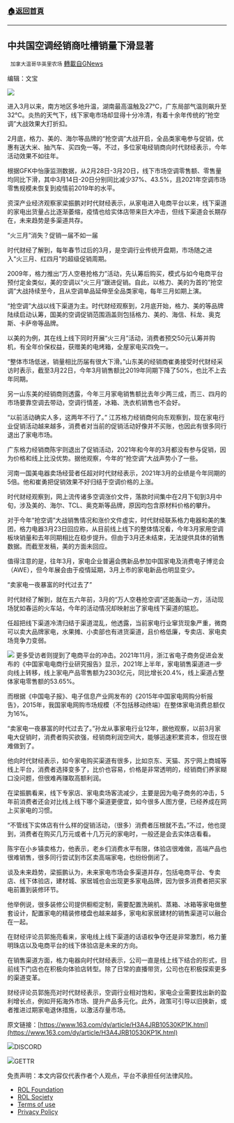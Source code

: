 ###  [:house:返回首頁](https://github.com/ourhimalayas/txt)
---


## 中共国空调经销商吐槽销量下滑显著
` 加拿大温哥华英里农场` [轉載自GNews](https://gnews.org/zh-hans/2231707/)

编辑：文宝

![](https://nimg.ws.126.net/?url=http%3A%2F%2Fdingyue.ws.126.net%2F2022%2F0325%2F2053cfc4j00r9a5mz00h8c001ai00u4g.jpg&amp;thumbnail=660x2147483647&amp;quality=80&amp;type=jpg)

进入3月以来，南方地区多地升温，湖南最高温触及27℃，广东局部气温则飙升至32℃。炎热的天气下，线下家电市场却显得十分冷清，有着十余年传统的“抢空调”大战效果大打折扣。

2月底，格力、美的、海尔等品牌的“抢空调”大战开启，全品类家电参与促销，优惠有送大米、抽汽车、买四免一等。不过，多位家电经销商向时代财经表示，今年活动效果不如往年。

根据GFK中怡康监测数据，从2月28日-3月20日，线下市场空调零售额、零售量均同比下滑，其中3月14日-20日分别同比减少37%、43.5%，且2021年空调市场零售规模未恢复到疫情前2019年的水平。

资深产业经济观察家梁振鹏对时代财经表示，从家电进入电商平台以来，线下渠道的家电出货量占比逐渐萎缩，疫情也给实体店带来巨大冲击，但线下渠道会长期存在，未来趋势是多渠道共存。

“火三月”消失？促销一届不如一届

时代财经了解到，每年春节过后的3月，是空调行业传统开盘期，市场随之进入“火三月、红四月”的超级促销周期。

2009年，格力推出“万人空巷抢格力”活动，先认筹后购买，模式与如今电商平台预付定金类似，美的空调以“火三月”跟进促销。自此，以格力、美的为首的“抢空调”大战持续至今，且从空调单品延伸至全品类家电，每年三月如期上演。

“抢空调”大战以线下渠道为主。时代财经观察到，2月底开始，格力、美的等品牌陆续启动认筹，国美的空调促销范围涵盖则包括格力、美的、海信、科龙、奥克斯、卡萨帝等品牌。

以美的为例，其在线上线下同时开展“火三月”活动，消费者预交50元认筹并购机，有全年价保权益，获赠美的电烤箱，全屋家电买四免一。

“整体市场低迷，销量相比历届有很大下滑。”山东美的经销商崔勇接受时代财经采访时表示，截至3月22日，今年3月销售额比2019年同期下降了50%，也比不上去年同期。

另一山东美的经销商则透露，今年三月家电销售额比去年少两三成，而三、四月的市场要靠空调去带动，空调行情差，冰箱、洗衣机销售也不会好。

“以前活动确实人多，这两年不行了。” 江苏格力经销商何向东观察到，现在家电行业促销活动越来越多，消费者对当前的促销活动好像并不买账，也因此有很多同行退出了家电市场。

广东格力经销商陈宇则退出了促销活动，2021年和今年的3月都没有参与促销，因为价格和线上比没优势。据他观察，今年的“抢空调”大战声势小了一些。

河南一国美电器卖场经营者任超对时代财经表示，2021年3月的业绩是今年同期的5倍。他和崔勇把促销效果不好归结于空调价格的上涨。

时代财经观察到，网上流传诸多空调涨价文件，落款时间集中在2月下旬到3月中旬，涉及美的、海尔、TCL、奥克斯等品牌，原因均包含原材料价格的攀升。

对于今年“抢空调”大战销售情况和涨价文件虚实，时代财经联系格力电器和美的集团，格力电器3月23日回应称，从目前线上线下的整体情况看，今年3月家用空调板块销量和去年同期相比在稳步提升。但由于3月还未结束，无法提供具体的销售数据。而截至发稿，美的方面未回应。

值得注意的是，往年3月，家电企业普遍会携新品参加中国家电及消费电子博览会（AWE），但今年展会由于疫情延期，3月上市的家电新品也明显变少。

“卖家电一夜暴富的时代过去了”

时代财经了解到，就在五六年前，3月的“万人空巷抢空调”还能轰动一方，活动现场犹如春运的火车站，今年的活动情况却映射出了家电线下渠道的尴尬。

任超把线下渠道冷清归结于渠道混乱，他透露，当前家电行业窜货现象严重，微商可以卖大品牌家电，水果摊、小卖部也有进货渠道，且价格低廉，专卖店、家电卖场竞争力变弱。

![](https://nimg.ws.126.net/?url=http%3A%2F%2Fdingyue.ws.126.net%2F2022%2F0325%2F206f5338j00r9a5n1014hc001tq01dag.jpg&amp;thumbnail=660x2147483647&amp;quality=80&amp;type=jpg)
更多受访者则提到了电商平台的冲击。2021年11月，浙江省电子商务促进会发布的《中国家电电商行业研究报告》显示，2021年上半年，家电销售渠道进一步向线上转移，线上家电产品零售额为2303亿元，同比增长20.4%，线上渠道占整体家电零售额的53.65%。

而根据《中国电子报》、电子信息产业网发布的《2015年中国家电网购分析报告》，2015年，我国家电网购市场规模（不包括移动终端）在整体家电消费总额仅为16%。

“卖家电一夜暴富的时代过去了。”孙龙从事家电行业12年，据他观察，以前3月家电大促销时，消费者购买欲强，经销商利润空间大，能够迅速积累资本，但现在很难做到了。

他向时代财经表示，如今家电购买渠道有很多，比如京东、天猫、苏宁网上商城等线上平台，消费者选择变多了，比价也容易，价格是非常透明的，经销商们养家糊口没问题，但很难再赚取高额利润。

在梁振鹏看来，线下专家店、家电卖场客流减少，主要是因为电子商务的冲击，5年前消费者还会对比线上线下哪个渠道更便宜，如今很多人图方便，已经养成在网上买家电的习惯。

“不管线下实体店有什么样的促销活动，（很多）消费者压根就不去。”不过，他也提到，消费者在购买几万元或者十几万元的家电时，一般还是会去实体店看看。

陈宇在小乡镇卖格力，他表示，老乡们消费水平有限，体验店很难做，高端产品也很难销售，很多同行尝试到市区卖高端家电，也纷纷倒闭了。

谈及未来趋势，梁振鹏认为，未来家电市场会多渠道并存，包括电商平台、专卖店、线下体验店，建材城、家居城也会出现更多家电品牌，因为很多消费者把买家电前置到装修环节。

他举例说，很多装修公司提供橱柜定制，需要配置洗碗机、蒸箱、冰箱等家电做整套设计，配置家电的精装修楼盘也越来越多，家电和家居建材的销售渠道可以融合在一起。

在财经评论员郭施亮看来，家电线上线下渠道的话语权争夺还是非常激烈，格力董明珠店以及电商平台的线下体验店是未来的方向。

在销售渠道方面，格力电器向时代财经表示，公司一直是线上线下结合的形式，目前线下门店也在积极向体验店转型。除了日常的直播带货，公司也在积极探索更多的渠道变革。

财经评论员郭施亮对时代财经表示，空调行业相对饱和，家电企业需要找出新的盈利增长点，例如开拓海外市场、提升产品多元化。此外，政策可引导以旧换新，或者推进过期家电退休措施，以激活存量市场。

原文链接：[https://www.163.com/dy/article/H3A4JRB10530KP1K.html](https://www.163.com/dy/article/H3A4JRB10530KP1K.html)

![](https://assets.gnews.org/wp-content/uploads/2022/03/Discord-QR-21.png)DISCORD

![](https://assets.gnews.org/wp-content/uploads/2022/03/gettr-20.png)GETTR

 

免责声明：本文内容仅代表作者个人观点，平台不承担任何法律风险。

- [ROL Foundation](https://rolfoundation.org/)
- [ROL Society](https://rolsociety.org/)
- [Terms of use](https://gnews.org/terms-of-use-3/)
- [Privacy Policy](https://gnews.org/privacy-policy/)
